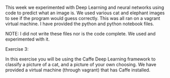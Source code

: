 This week we experimented with Deep Learning and neural networks using code to predict what an image is. We used various cat and elephant images to see if the program would guess correctly. This was all ran on a vagrant virtual machine. I have provided the python and python notebook files.

NOTE: I did not write these files nor is the code complete. We used and experimented with it.


Exercise 3:

In this exercise you will be using the Caffe Deep Learning framework to classify a picture of a cat, and a picture of your own choosing. We have provided a virtual machine (through vagrant) that has Caffe installed.
